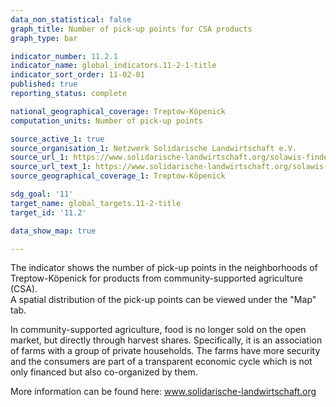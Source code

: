 ```yaml
---
data_non_statistical: false
graph_title: Number of pick-up points for CSA products
graph_type: bar

indicator_number: 11.2.1
indicator_name: global_indicators.11-2-1-title
indicator_sort_order: 11-02-01
published: true
reporting_status: complete

national_geographical_coverage: Treptow-Köpenick 
computation_units: Number of pick-up points

source_active_1: true 
source_organisation_1: Netzwerk Solidarische Landwirtschaft e.V.
source_url_1: https://www.solidarische-landwirtschaft.org/solawis-finden/karte/#/
source_url_text_1: https://www.solidarische-landwirtschaft.org/solawis-finden/karte/#/
source_geographical_coverage_1: Treptow-Köpenick 

sdg_goal: '11'
target_name: global_targets.11-2-title
target_id: '11.2'

data_show_map: true

---
```


The indicator shows the number of pick-up points in the neighborhoods of Treptow-Köpenick for products from community-supported agriculture (CSA). <br>
A spatial distribution of the pick-up points can be viewed under the "Map" tab. <br>

In community-supported agriculture, food is no longer sold on the open market, but directly through harvest shares. 
Specifically, it is an association of farms with a group of private households. 
The farms have more security and the consumers are part of a transparent economic cycle which is not only financed but also co-organized by them. <br>

More information can be found here: <a href="https://www.solidarische-landwirtschaft.org/startseite">www.solidarische-landwirtschaft.org</a>
